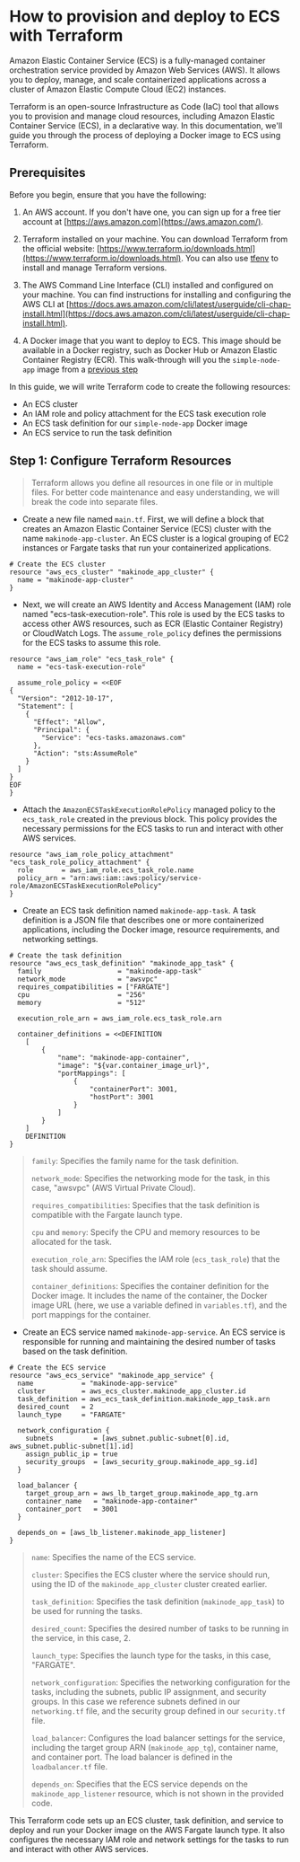 # How to provision and deploy to ECS with Terraform

Amazon Elastic Container Service (ECS) is a fully-managed container orchestration service provided by Amazon Web Services (AWS). It allows you to deploy, manage, and scale containerized applications across a cluster of Amazon Elastic Compute Cloud (EC2) instances.

Terraform is an open-source Infrastructure as Code (IaC) tool that allows you to provision and manage cloud resources, including Amazon Elastic Container Service (ECS), in a declarative way. In this documentation, we'll guide you through the process of deploying a Docker image to ECS using Terraform.

## Prerequisites

Before you begin, ensure that you have the following:

1. An AWS account. If you don't have one, you can sign up for a free tier account at [https://aws.amazon.com](https://aws.amazon.com/).

2. Terraform installed on your machine. You can download Terraform from the official website: [https://www.terraform.io/downloads.html](https://www.terraform.io/downloads.html). You can also use [tfenv](https://github.com/tfutils/tfenv) to install and manage Terraform versions.

3. The AWS Command Line Interface (CLI) installed and configured on your machine. You can find instructions for installing and configuring the AWS CLI at [https://docs.aws.amazon.com/cli/latest/userguide/cli-chap-install.html](https://docs.aws.amazon.com/cli/latest/userguide/cli-chap-install.html).

4. A Docker image that you want to deploy to ECS. This image should be available in a Docker registry, such as Docker Hub or Amazon Elastic Container Registry (ECR). This walk-through will you the `simple-node-app` image from a [previous step](./02%20-%20How%20to%20Push%20a%20Container%20to%20Docker%20Hub.md)

In this guide, we will write Terraform code to create the following resources:

- An ECS cluster
- An IAM role and policy attachment for the ECS task execution role
- An ECS task definition for our `simple-node-app` Docker image
- An ECS service to run the task definition

## Step 1: Configure Terraform Resources

> Terraform allows you define all resources in one file or in multiple files. For better code maintenance and easy understanding, we will break the code into separate files.

- Create a new file named `main.tf`. First, we will define a block that creates an Amazon Elastic Container Service (ECS) cluster with the name `makinode-app-cluster`. An ECS cluster is a logical grouping of EC2 instances or Fargate tasks that run your containerized applications.

```hcl
# Create the ECS cluster
resource "aws_ecs_cluster" "makinode_app_cluster" {
  name = "makinode-app-cluster"
}
```

- Next, we will create an AWS Identity and Access Management (IAM) role named "ecs-task-execution-role". This role is used by the ECS tasks to access other AWS resources, such as ECR (Elastic Container Registry) or CloudWatch Logs. The `assume_role_policy` defines the permissions for the ECS tasks to assume this role.

```hcl
resource "aws_iam_role" "ecs_task_role" {
  name = "ecs-task-execution-role"

  assume_role_policy = <<EOF
{
  "Version": "2012-10-17",
  "Statement": [
    {
      "Effect": "Allow",
      "Principal": {
        "Service": "ecs-tasks.amazonaws.com"
      },
      "Action": "sts:AssumeRole"
    }
  ]
}
EOF
}
```

- Attach the `AmazonECSTaskExecutionRolePolicy` managed policy to the `ecs_task_role` created in the previous block. This policy provides the necessary permissions for the ECS tasks to run and interact with other AWS services.

```hcl
resource "aws_iam_role_policy_attachment" "ecs_task_role_policy_attachment" {
  role       = aws_iam_role.ecs_task_role.name
  policy_arn = "arn:aws:iam::aws:policy/service-role/AmazonECSTaskExecutionRolePolicy"
}
```

- Create an ECS task definition named `makinode-app-task`. A task definition is a JSON file that describes one or more containerized applications, including the Docker image, resource requirements, and networking settings.

```hcl
# Create the task definition
resource "aws_ecs_task_definition" "makinode_app_task" {
  family                   = "makinode-app-task"
  network_mode             = "awsvpc"
  requires_compatibilities = ["FARGATE"]
  cpu                      = "256"
  memory                   = "512"

  execution_role_arn = aws_iam_role.ecs_task_role.arn

  container_definitions = <<DEFINITION
    [
        {
            "name": "makinode-app-container",
            "image": "${var.container_image_url}",
            "portMappings": [
                {
                    "containerPort": 3001,
                    "hostPort": 3001
                }
            ]
        }
    ]
    DEFINITION
}
```

> `family`: Specifies the family name for the task definition.
>
> `network_mode`: Specifies the networking mode for the task, in this case, "awsvpc" (AWS Virtual Private Cloud).
>
> `requires_compatibilities`: Specifies that the task definition is compatible with the Fargate launch type.
>
> `cpu` and `memory`: Specify the CPU and memory resources to be allocated for the task.
>
> `execution_role_arn`: Specifies the IAM role (`ecs_task_role`) that the task should assume.
>
> `container_definitions`: Specifies the container definition for the Docker image. It includes the name of the container, the Docker image URL (here, we use a variable defined in `variables.tf`), and the port mappings for the container.

- Create an ECS service named `makinode-app-service`. An ECS service is responsible for running and maintaining the desired number of tasks based on the task definition.

```hcl
# Create the ECS service
resource "aws_ecs_service" "makinode_app_service" {
  name            = "makinode-app-service"
  cluster         = aws_ecs_cluster.makinode_app_cluster.id
  task_definition = aws_ecs_task_definition.makinode_app_task.arn
  desired_count   = 2
  launch_type     = "FARGATE"

  network_configuration {
    subnets          = [aws_subnet.public-subnet[0].id, aws_subnet.public-subnet[1].id]
    assign_public_ip = true
    security_groups  = [aws_security_group.makinode_app_sg.id]
  }

  load_balancer {
    target_group_arn = aws_lb_target_group.makinode_app_tg.arn
    container_name   = "makinode-app-container"
    container_port   = 3001
  }

  depends_on = [aws_lb_listener.makinode_app_listener]
}
```

> `name`: Specifies the name of the ECS service.
>
> `cluster`: Specifies the ECS cluster where the service should run, using the ID of the `makinode_app_cluster` cluster created earlier.
>
> `task_definition`: Specifies the task definition (`makinode_app_task`) to be used for running the tasks.
>
> `desired_count`: Specifies the desired number of tasks to be running in the service, in this case, 2.
>
> `launch_type`: Specifies the launch type for the tasks, in this case, "FARGATE".
>
> `network_configuration`: Specifies the networking configuration for the tasks, including the subnets, public IP assignment, and security groups. In this case we reference subnets defined in our `networking.tf` file, and the security group defined in our `security.tf` file.
>
> `load_balancer`: Configures the load balancer settings for the service, including the target group ARN (`makinode_app_tg`), container name, and container port. The load balancer is defined in the `loadbalancer.tf` file.
>
> `depends_on`: Specifies that the ECS service depends on the `makinode_app_listener` resource, which is not shown in the provided code.

This Terraform code sets up an ECS cluster, task definition, and service to deploy and run your Docker image on the AWS Fargate launch type. It also configures the necessary IAM role and network settings for the tasks to run and interact with other AWS services.

